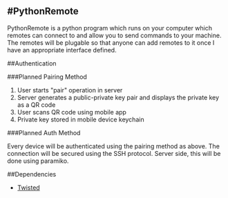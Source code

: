 #PythonRemote
-----
PythonRemote is a python program which runs on your computer which remotes can connect to and allow you to send commands to your machine. The remotes will be plugable so that anyone can add remotes to it once I have an appropriate interface defined. 

##Authentication

###Planned Pairing Method

1. User starts "pair" operation in server
2. Server generates a public-private key pair and displays the private key as a QR code
3. User scans QR code using mobile app
4. Private key stored in mobile device keychain

###Planned Auth Method

Every device will be authenticated using the pairing method as above. The connection will be secured using the SSH protocol. Server side, this will be done using paramiko.

##Dependencies

* [Twisted](http://twistedmatrix.com/trac/wiki/Downloads)
